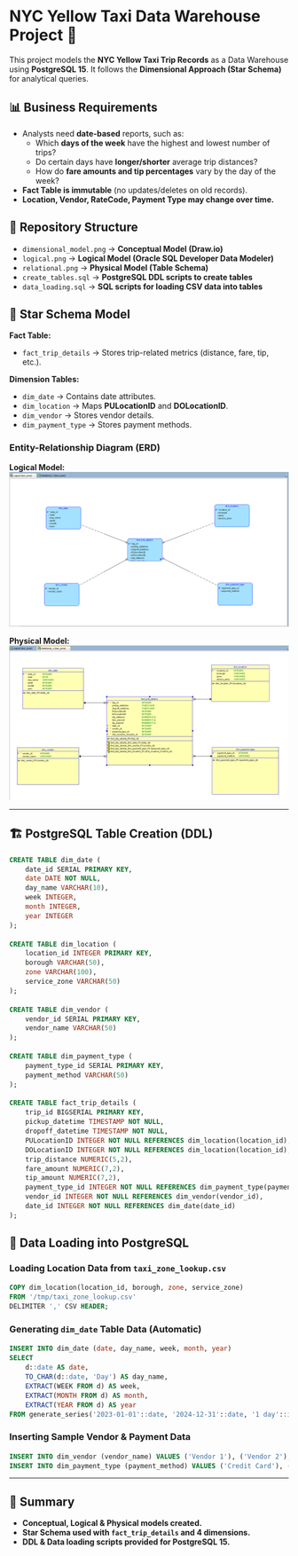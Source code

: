 # NYC Yellow Taxi Data Warehouse Project 🚖

This project models the **NYC Yellow Taxi Trip Records** as a Data Warehouse using **PostgreSQL 15**. It follows the **Dimensional Approach (Star Schema)** for analytical queries.

## 📊 Business Requirements
- Analysts need **date-based** reports, such as:
  - Which **days of the week** have the highest and lowest number of trips?
  - Do certain days have **longer/shorter** average trip distances?
  - How do **fare amounts and tip percentages** vary by the day of the week?
- **Fact Table is immutable** (no updates/deletes on old records).
- **Location, Vendor, RateCode, Payment Type may change over time.**

## 📁 Repository Structure
- `dimensional_model.png` → **Conceptual Model (Draw.io)**
- `logical.png` → **Logical Model (Oracle SQL Developer Data Modeler)**
- `relational.png` → **Physical Model (Table Schema)**
- `create_tables.sql` → **PostgreSQL DDL scripts to create tables**
- `data_loading.sql` → **SQL scripts for loading CSV data into tables**

## 📌 Star Schema Model
**Fact Table:**  
- `fact_trip_details` → Stores trip-related metrics (distance, fare, tip, etc.).

**Dimension Tables:**  
- `dim_date` → Contains date attributes.
- `dim_location` → Maps **PULocationID** and **DOLocationID**.
- `dim_vendor` → Stores vendor details.
- `dim_payment_type` → Stores payment methods.

### **Entity-Relationship Diagram (ERD)**

**Logical Model:**  
![Logical Model](logical.png)

**Physical Model:**  
![Physical Model](relational.png)

---

## 🏗️ PostgreSQL Table Creation (DDL)
```sql
CREATE TABLE dim_date (
    date_id SERIAL PRIMARY KEY,
    date DATE NOT NULL,
    day_name VARCHAR(10),
    week INTEGER,
    month INTEGER,
    year INTEGER
);

CREATE TABLE dim_location (
    location_id INTEGER PRIMARY KEY,
    borough VARCHAR(50),
    zone VARCHAR(100),
    service_zone VARCHAR(50)
);

CREATE TABLE dim_vendor (
    vendor_id SERIAL PRIMARY KEY,
    vendor_name VARCHAR(50)
);

CREATE TABLE dim_payment_type (
    payment_type_id SERIAL PRIMARY KEY,
    payment_method VARCHAR(50)
);

CREATE TABLE fact_trip_details (
    trip_id BIGSERIAL PRIMARY KEY,
    pickup_datetime TIMESTAMP NOT NULL,
    dropoff_datetime TIMESTAMP NOT NULL,
    PULocationID INTEGER NOT NULL REFERENCES dim_location(location_id),
    DOLocationID INTEGER NOT NULL REFERENCES dim_location(location_id),
    trip_distance NUMERIC(5,2),
    fare_amount NUMERIC(7,2),
    tip_amount NUMERIC(7,2),
    payment_type_id INTEGER NOT NULL REFERENCES dim_payment_type(payment_type_id),
    vendor_id INTEGER NOT NULL REFERENCES dim_vendor(vendor_id),
    date_id INTEGER NOT NULL REFERENCES dim_date(date_id)
);
```

## 🚀 Data Loading into PostgreSQL
### **Loading Location Data from `taxi_zone_lookup.csv`**
```sql
COPY dim_location(location_id, borough, zone, service_zone)
FROM '/tmp/taxi_zone_lookup.csv'
DELIMITER ',' CSV HEADER;
```

### **Generating `dim_date` Table Data (Automatic)**
```sql
INSERT INTO dim_date (date, day_name, week, month, year)
SELECT 
    d::date AS date,
    TO_CHAR(d::date, 'Day') AS day_name,
    EXTRACT(WEEK FROM d) AS week,
    EXTRACT(MONTH FROM d) AS month,
    EXTRACT(YEAR FROM d) AS year
FROM generate_series('2023-01-01'::date, '2024-12-31'::date, '1 day'::interval) d;
```

### **Inserting Sample Vendor & Payment Data**
```sql
INSERT INTO dim_vendor (vendor_name) VALUES ('Vendor 1'), ('Vendor 2');
INSERT INTO dim_payment_type (payment_method) VALUES ('Credit Card'), ('Cash'), ('E-Wallet');
```

---

## 📌 Summary
- **Conceptual, Logical & Physical models created.**
- **Star Schema used with `fact_trip_details` and 4 dimensions.**
- **DDL & Data loading scripts provided for PostgreSQL 15.**


